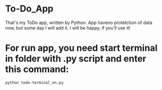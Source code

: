 # To-Do_App
That's my ToDo app, written by Python. App haveno protetction of data now, but some day I will add it.
I will be happy, if you'll use it!
# For run app, you need start terminal in folder with .py script and enter this command:
```
python todo-terminal_en.py
```
